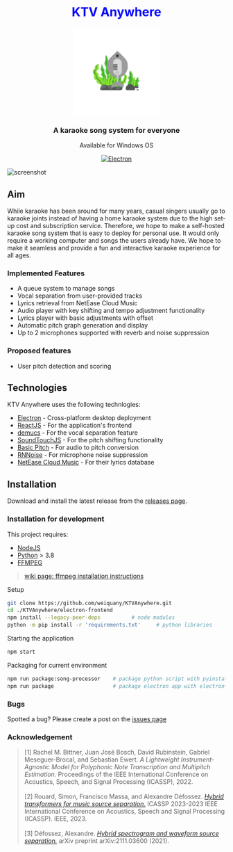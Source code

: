 <div align="center">
  <h1 style="color:blue;">KTV Anywhere</h1>
  <img src="./electron-frontend/assets/icon.svg" title="icon" width="200" style="padding: 0;">
  <h3>A karaoke song system for everyone</h3>
  <p>Available for Windows OS</p>
  
  [![Electron](https://github.com/weiquany/KTVAnywhere/actions/workflows/main.yml/badge.svg)](https://github.com/weiquany/KTVAnywhere/actions/workflows/main.yml)
</div>


![screenshot](https://user-images.githubusercontent.com/43949290/180750018-e9b8a54b-3a2f-4ad8-8022-df9a610ef2cf.png)

## Aim

While karaoke has been around for many years, casual singers usually go to karaoke joints instead of having a home karaoke system due to the high set-up cost and subscription service. Therefore, we hope to make a self-hosted karaoke song system that is easy to deploy for personal use. It would only require a working computer and songs the users already have. We hope to make it seamless and provide a fun and interactive karaoke experience for all ages.

### Implemented Features

- A queue system to manage songs
- Vocal separation from user-provided tracks
- Lyrics retrieval from NetEase Cloud Music
- Audio player with key shifting and tempo adjustment functionality
- Lyrics player with basic adjustments with offset
- Automatic pitch graph generation and display
- Up to 2 microphones supported with reverb and noise suppression

### Proposed features

- User pitch detection and scoring

## Technologies

KTV Anywhere uses the following technlogies:

- [Electron] - Cross-platform desktop deployment
- [ReactJS] - For the application's frontend
- [demucs] - For the vocal separation feature
- [SoundTouchJS] - For the pitch shifting functionality
- [Basic Pitch] - For audio to pitch conversion
- [RNNoise] - For microphone noise suppression
- [NetEase Cloud Music] - For their lyrics database

## Installation

Download and install the latest release from the [releases page].


### Installation for development

This project requires:

- [NodeJS]
- [Python] > 3.8
- [FFMPEG]

> [wiki page: ffmpeg installation instructions]

Setup

```sh
git clone https://github.com/weiquany/KTVAnywhere.git
cd ./KTVAnywhere/electron-frontend
npm install --legacy-peer-deps			# node modules
python -m pip install -r 'requirements.txt'     # python libraries
```

Starting the application

```sh
npm start
```

Packaging for current environment

```sh
npm run package:song-processor    # package python script with pyinstaller
npm run package                   # package electron app with electron-builder
```

### Bugs

Spotted a bug? Please create a post on the [issues page]

### Acknowledgement

>[1] Rachel M. Bittner, Juan José Bosch, David Rubinstein, Gabriel Meseguer-Brocal, and Sebastian Ewert. *A Lightweight Instrument-Agnostic Model for Polyphonic Note Transcription and Multipitch Estimation.* Proceedings of the IEEE International Conference on Acoustics, Speech, and Signal Processing (ICASSP), 2022. 
<br/><br/>
>[2] Rouard, Simon, Francisco Massa, and Alexandre Défossez. *[Hybrid transformers for music source separation.]* ICASSP 2023-2023 IEEE International Conference on Acoustics, Speech and Signal Processing (ICASSP). IEEE, 2023.
<br/><br/>
>[3] Défossez, Alexandre. *[Hybrid spectrogram and waveform source separation.]* arXiv preprint arXiv:2111.03600 (2021).

[releases page]: https://github.com/weiquany/KTVAnywhere/releases
[issues page]: https://github.com/weiquany/KTVAnywhere/issues
[wiki page: ffmpeg installation instructions]: https://github.com/weiquany/KTVAnywhere/wiki/FFMPEG-Installation-instructions-for-Windows
[electron]: https://www.electronjs.org/
[reactjs]: https://reactjs.org/
[demucs]: https://github.com/facebookresearch/demucs
[soundtouchjs]: https://github.com/cutterbl/SoundTouchJS
[basic pitch]: https://github.com/spotify/basic-pitch
[rnnoise]: https://github.com/xiph/rnnoise
[NetEase Cloud Music]: https://music.163.com/
[nodejs]: https://nodejs.org/en/
[python]: https://www.python.org/
[ffmpeg]: https://ffmpeg.org/
[Hybrid transformers for music source separation.]: https://arxiv.org/pdf/2211.08553.pdf
[Hybrid spectrogram and waveform source separation.]: https://arxiv.org/pdf/2111.03600.pdf
